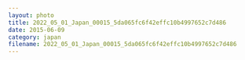 ```yaml
---
layout: photo
title: 2022_05_01_Japan_00015_5da065fc6f42effc10b4997652c7d486
date: 2015-06-09
category: japan
filename: 2022_05_01_Japan_00015_5da065fc6f42effc10b4997652c7d486
---
```

